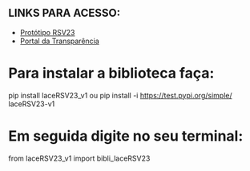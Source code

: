 ## LINKS PARA ACESSO: 
- [Protótipo RSV23](https://lacelabcct-rsv2023-main-gfq3kv.streamlit.app)
- [Portal da Transparência](https://portaldatransparencia.gov.br/localidades)



# Para instalar a biblioteca faça: 
pip install laceRSV23_v1  ou 
pip install -i https://test.pypi.org/simple/ laceRSV23-v1

# Em seguida digite no seu terminal: 
from laceRSV23_v1 import bibli_laceRSV23
